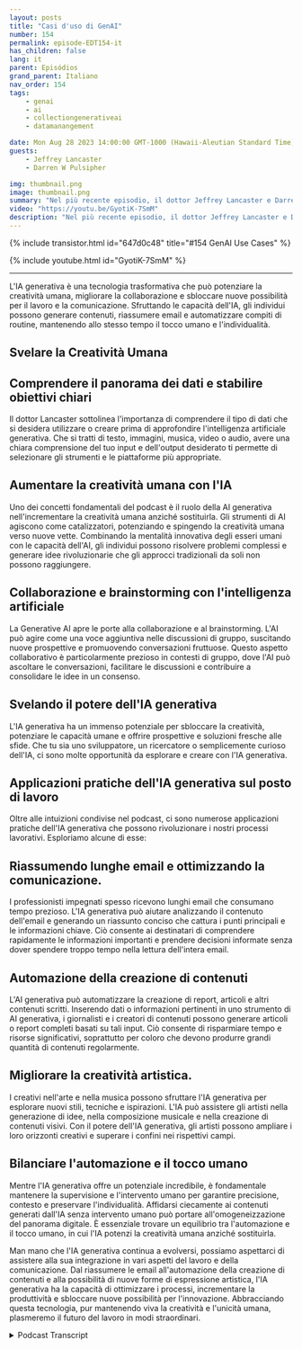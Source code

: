 ```yaml
---
layout: posts
title: "Casi d'uso di GenAI"
number: 154
permalink: episode-EDT154-it
has_children: false
lang: it
parent: Episódios
grand_parent: Italiano
nav_order: 154
tags:
    - genai
    - ai
    - collectiongenerativeai
    - datamanangement

date: Mon Aug 28 2023 14:00:00 GMT-1000 (Hawaii-Aleutian Standard Time)
guests:
    - Jeffrey Lancaster
    - Darren W Pulsipher

img: thumbnail.png
image: thumbnail.png
summary: "Nel più recente episodio, il dottor Jeffrey Lancaster e Darren Pulsipher approfondiscono i casi d'uso pratici dell'IA generativa e come questa possa scatenare la creatività umana in vari campi."
video: "https://youtu.be/GyotiK-7SmM"
description: "Nel più recente episodio, il dottor Jeffrey Lancaster e Darren Pulsipher approfondiscono i casi d'uso pratici dell'IA generativa e come questa possa scatenare la creatività umana in vari campi."
---
```


<div>
{% include transistor.html id="647d0c48" title="#154 GenAI Use Cases" %}

{% include youtube.html id="GyotiK-7SmM" %}
</div>

---

L'IA generativa è una tecnologia trasformativa che può potenziare la creatività umana, migliorare la collaborazione e sbloccare nuove possibilità per il lavoro e la comunicazione. Sfruttando le capacità dell'IA, gli individui possono generare contenuti, riassumere email e automatizzare compiti di routine, mantenendo allo stesso tempo il tocco umano e l'individualità.

## Svelare la Creatività Umana

## Comprendere il panorama dei dati e stabilire obiettivi chiari

Il dottor Lancaster sottolinea l'importanza di comprendere il tipo di dati che si desidera utilizzare o creare prima di approfondire l'intelligenza artificiale generativa. Che si tratti di testo, immagini, musica, video o audio, avere una chiara comprensione del tuo input e dell'output desiderato ti permette di selezionare gli strumenti e le piattaforme più appropriate.

## Aumentare la creatività umana con l'IA

Uno dei concetti fondamentali del podcast è il ruolo della AI generativa nell'incrementare la creatività umana anziché sostituirla. Gli strumenti di AI agiscono come catalizzatori, potenziando e spingendo la creatività umana verso nuove vette. Combinando la mentalità innovativa degli esseri umani con le capacità dell'AI, gli individui possono risolvere problemi complessi e generare idee rivoluzionarie che gli approcci tradizionali da soli non possono raggiungere.

## Collaborazione e brainstorming con l'intelligenza artificiale

La Generative AI apre le porte alla collaborazione e al brainstorming. L'AI può agire come una voce aggiuntiva nelle discussioni di gruppo, suscitando nuove prospettive e promuovendo conversazioni fruttuose. Questo aspetto collaborativo è particolarmente prezioso in contesti di gruppo, dove l'AI può ascoltare le conversazioni, facilitare le discussioni e contribuire a consolidare le idee in un consenso.

## Svelando il potere dell'IA generativa

L'IA generativa ha un immenso potenziale per sbloccare la creatività, potenziare le capacità umane e offrire prospettive e soluzioni fresche alle sfide. Che tu sia uno sviluppatore, un ricercatore o semplicemente curioso dell'IA, ci sono molte opportunità da esplorare e creare con l'IA generativa.

## Applicazioni pratiche dell'IA generativa sul posto di lavoro

Oltre alle intuizioni condivise nel podcast, ci sono numerose applicazioni pratiche dell'IA generativa che possono rivoluzionare i nostri processi lavorativi. Esploriamo alcune di esse:

## Riassumendo lunghe email e ottimizzando la comunicazione.

I professionisti impegnati spesso ricevono lunghi email che consumano tempo prezioso. L'IA generativa può aiutare analizzando il contenuto dell'email e generando un riassunto conciso che cattura i punti principali e le informazioni chiave. Ciò consente ai destinatari di comprendere rapidamente le informazioni importanti e prendere decisioni informate senza dover spendere troppo tempo nella lettura dell'intera email.

## Automazione della creazione di contenuti

L'AI generativa può automatizzare la creazione di report, articoli e altri contenuti scritti. Inserendo dati o informazioni pertinenti in uno strumento di AI generativa, i giornalisti e i creatori di contenuti possono generare articoli o report completi basati su tali input. Ciò consente di risparmiare tempo e risorse significativi, soprattutto per coloro che devono produrre grandi quantità di contenuti regolarmente.

## Migliorare la creatività artistica.

I creativi nell'arte e nella musica possono sfruttare l'IA generativa per esplorare nuovi stili, tecniche e ispirazioni. L'IA può assistere gli artisti nella generazione di idee, nella composizione musicale e nella creazione di contenuti visivi. Con il potere dell'IA generativa, gli artisti possono ampliare i loro orizzonti creativi e superare i confini nei rispettivi campi.

## Bilanciare l'automazione e il tocco umano

Mentre l'IA generativa offre un potenziale incredibile, è fondamentale mantenere la supervisione e l'intervento umano per garantire precisione, contesto e preservare l'individualità. Affidarsi ciecamente ai contenuti generati dall'IA senza intervento umano può portare all'omogeneizzazione del panorama digitale. È essenziale trovare un equilibrio tra l'automazione e il tocco umano, in cui l'IA potenzi la creatività umana anziché sostituirla.

Man mano che l'IA generativa continua a evolversi, possiamo aspettarci di assistere alla sua integrazione in vari aspetti del lavoro e della comunicazione. Dal riassumere le email all'automazione della creazione di contenuti e alla possibilità di nuove forme di espressione artistica, l'IA generativa ha la capacità di ottimizzare i processi, incrementare la produttività e sbloccare nuove possibilità per l'innovazione. Abbracciando questa tecnologia, pur mantenendo viva la creatività e l'unicità umana, plasmeremo il futuro del lavoro in modi straordinari.



<details>
<summary> Podcast Transcript </summary>

<p></p>

</details>
